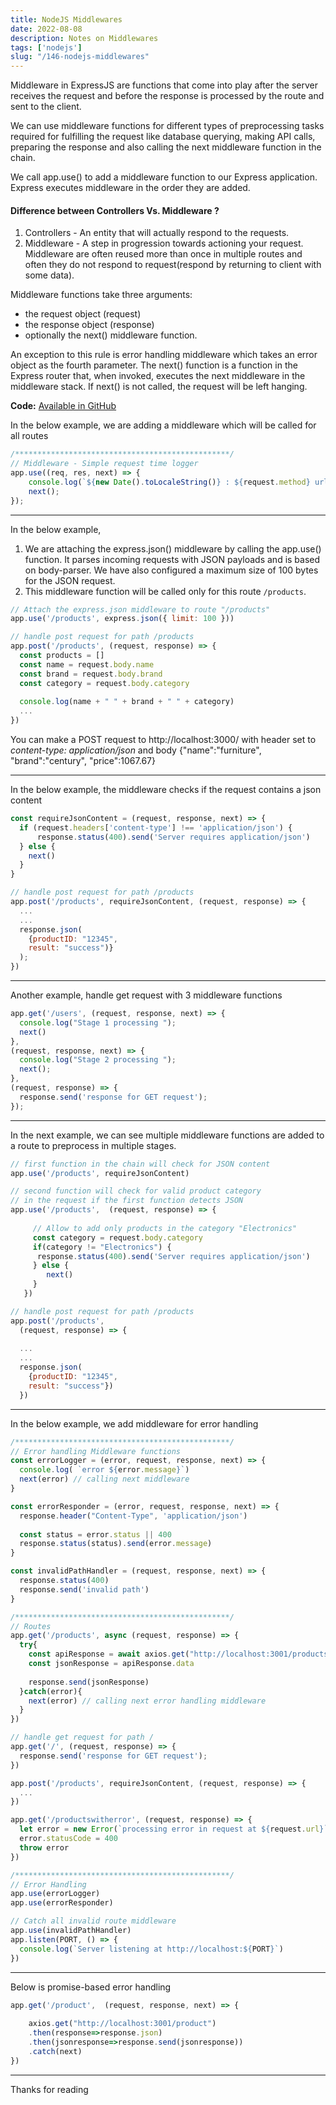 ```yaml
--- 
title: NodeJS Middlewares
date: 2022-08-08
description: Notes on Middlewares
tags: ['nodejs']
slug: "/146-nodejs-middlewares"
---
```


Middleware in ExpressJS are functions that come into play after the server receives the request and before the response is processed by the route and sent to the client. 

We can use middleware functions for different types of preprocessing tasks required for fulfilling the request like database querying, making API calls, preparing the response and also calling the next middleware function in the chain.

We call app.use() to add a middleware function to our Express application. Express executes middleware in the order they are added. 

#### Difference between Controllers Vs. Middleware ? 

1. Controllers - An entity that will actually respond to the requests.
2. Middleware  - A step in progression towards actioning your request. Middleware are often reused more than once in multiple routes and often they do not respond to request(respond by returning to client with some data). 

Middleware functions take three arguments: 
* the request object (request)
* the response object (response)
* optionally the next() middleware function. 

An exception to this rule is error handling middleware which takes an error object as the fourth parameter. The next() function is a function in the Express router that, when invoked, executes the next middleware in the middleware stack. If next() is not called, the request will be left hanging.

**Code:** [Available in GitHub](https://github.com/bobbydreamer/modularizing-nodejs/tree/routes-method1)

In the below example, we are adding a middleware which will be called for all routes
```js:title=index.js
/************************************************/
// Middleware - Simple request time logger
app.use((req, res, next) => {
    console.log(`${new Date().toLocaleString()} : ${request.method} url:: ${request.url}`);
    next();  
});
```

* * * 

In the below example, 
1. We are attaching the express.json() middleware by calling the app.use() function. It parses incoming requests with JSON payloads and is based on body-parser. We have also configured a maximum size of 100 bytes for the JSON request.
2. This middleware function will be called only for this route `/products`.

```js:title=index.js
// Attach the express.json middleware to route "/products"
app.use('/products', express.json({ limit: 100 }))

// handle post request for path /products
app.post('/products', (request, response) => {
  const products = []
  const name = request.body.name                
  const brand = request.body.brand
  const category = request.body.category
  
  console.log(name + " " + brand + " " + category)
  ...
})
```

You can make a POST request to http://localhost:3000/ with header set to *content-type: application/json* and body {"name":"furniture", "brand":"century", "price":1067.67}

* * * 

In the below example, the middleware checks if the request contains a json content

```js:title=index.js {5}
const requireJsonContent = (request, response, next) => {
  if (request.headers['content-type'] !== 'application/json') {
      response.status(400).send('Server requires application/json')
  } else {
    next()
  }
}

// handle post request for path /products
app.post('/products', requireJsonContent, (request, response) => {
  ...
  ...
  response.json(
    {productID: "12345", 
    result: "success")}
  );
})
```

* * * 

Another example, handle get request with 3 middleware functions
```js:title=index.js
app.get('/users', (request, response, next) => {
  console.log("Stage 1 processing ");
  next()
},
(request, response, next) => {
  console.log("Stage 2 processing ");
  next();
},
(request, response) => {
  response.send('response for GET request');
});
```

* * * 

In the next example, we can see multiple middleware functions are added to a route to preprocess in multiple stages. 
```js:title=index.js
// first function in the chain will check for JSON content
app.use('/products', requireJsonContent)

// second function will check for valid product category 
// in the request if the first function detects JSON 
app.use('/products',  (request, response) => {  
                           
     // Allow to add only products in the category "Electronics"
     const category = request.body.category
     if(category != "Electronics") {
      response.status(400).send('Server requires application/json')
     } else {
        next()
     }
   })

// handle post request for path /products
app.post('/products', 
  (request, response) => {  
                           
  ...
  ...
  response.json(
    {productID: "12345", 
    result: "success"})
  })
```

* * * 

In the below example, we add middleware for error handling
```js:title=index.js
/************************************************/
// Error handling Middleware functions
const errorLogger = (error, request, response, next) => {
  console.log( `error ${error.message}`) 
  next(error) // calling next middleware
}

const errorResponder = (error, request, response, next) => {
  response.header("Content-Type", 'application/json')
    
  const status = error.status || 400
  response.status(status).send(error.message)
}

const invalidPathHandler = (request, response, next) => {
  response.status(400)
  response.send('invalid path')
}

/************************************************/
// Routes
app.get('/products', async (request, response) => {
  try{
    const apiResponse = await axios.get("http://localhost:3001/products")
    const jsonResponse = apiResponse.data
    
    response.send(jsonResponse)
  }catch(error){
    next(error) // calling next error handling middleware
  }
})

// handle get request for path /
app.get('/', (request, response) => {
  response.send('response for GET request');
})

app.post('/products', requireJsonContent, (request, response) => {
  ...
})

app.get('/productswitherror', (request, response) => {
  let error = new Error(`processing error in request at ${request.url}`)
  error.statusCode = 400
  throw error
})

/************************************************/
// Error Handling
app.use(errorLogger)
app.use(errorResponder)

// Catch all invalid route middleware
app.use(invalidPathHandler)
app.listen(PORT, () => {
  console.log(`Server listening at http://localhost:${PORT}`)
})
```

* * * 

Below is promise-based error handling
```js:title=index.js
app.get('/product',  (request, response, next) => {
 
    axios.get("http://localhost:3001/product")
    .then(response=>response.json)
    .then(jsonresponse=>response.send(jsonresponse))
    .catch(next)
})
```

* * * 

Thanks for reading
